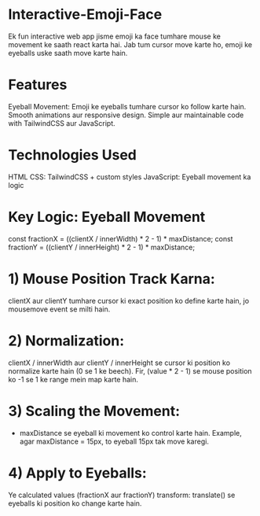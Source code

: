 # Interactive-Emoji-Face
Ek fun interactive web app jisme emoji ka face tumhare mouse ke movement ke saath react karta hai. Jab tum cursor move karte ho, emoji ke eyeballs uske saath move karte hain.

# Features
Eyeball Movement: Emoji ke eyeballs tumhare cursor ko follow karte hain.
Smooth animations aur responsive design.
Simple aur maintainable code with TailwindCSS aur JavaScript.

# Technologies Used
HTML
CSS: TailwindCSS + custom styles
JavaScript: Eyeball movement ka logic

# Key Logic: Eyeball Movement
const fractionX = ((clientX / innerWidth) * 2 - 1) * maxDistance;
const fractionY = ((clientY / innerHeight) * 2 - 1) * maxDistance;

# 1) Mouse Position Track Karna:
clientX aur clientY tumhare cursor ki exact position ko define karte hain, jo mousemove event se milti hain.

# 2) Normalization:
clientX / innerWidth aur clientY / innerHeight se cursor ki position ko normalize karte hain (0 se 1 ke beech).
Fir, (value * 2 - 1) se mouse position ko -1 se 1 ke range mein map karte hain.

# 3) Scaling the Movement:
* maxDistance se eyeball ki movement ko control karte hain. Example, agar maxDistance = 15px, to eyeball 15px tak move karegi.

# 4) Apply to Eyeballs:
Ye calculated values (fractionX aur fractionY) transform: translate() se eyeballs ki position ko change karte hain.


